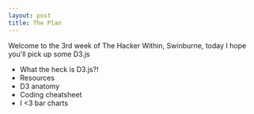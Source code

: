 ```yaml
---
layout: post
title: The Plan
---
```



<div class="message">
  Welcome to the 3rd week of The Hacker Within, Swinburne, today I hope you'll pick up some D3.js
</div>

* What the heck is D3.js?!
* Resources
* D3 anatomy
* Coding cheatsheet
* I <3 bar charts
